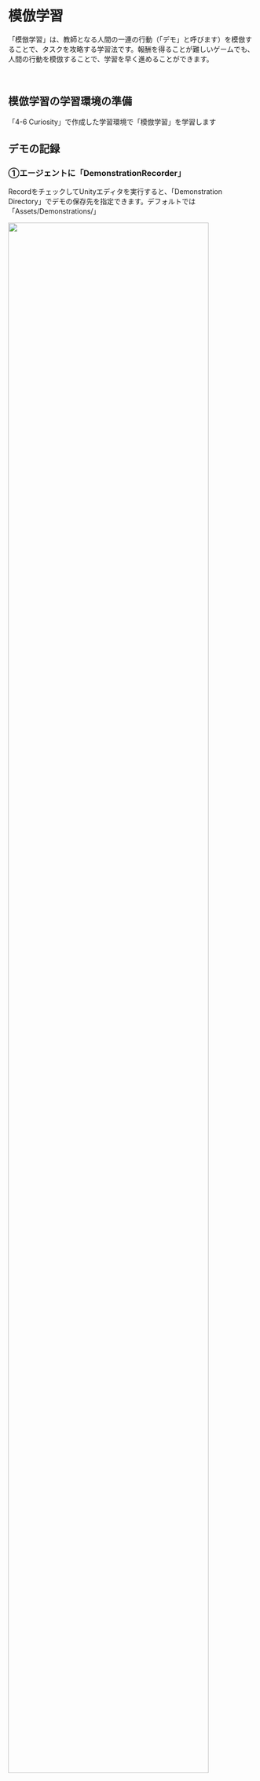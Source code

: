 # 模倣学習

「模倣学習」は、教師となる人間の一連の行動（「デモ」と呼びます）を模倣することで、タスクを攻略する学習法です。報酬を得ることが難しいゲームでも、人間の行動を模倣することで、学習を早く進めることができます。

<br>

## 模倣学習の学習環境の準備

「4-6 Curiosity」で作成した学習環境で「模倣学習」を学習します

## デモの記録
### ①エージェントに「DemonstrationRecorder」

RecordをチェックしてUnityエディタを実行すると、「Demonstration Directory」でデモの保存先を指定できます。デフォルトでは「Assets/Demonstrations/」

<img src="images/4_7_2_1.png" width="90%" alt="" title="">

|項目|説明|
|---|---|
|Record|デモファイルを保存するかどうか|
|Num Steps To Record|記録するステップ数(0は無制限)|
|Demonstration Name|デモファイル名|
|Demonstration Directory|デモファイルを保存するフォルダ(デフォルトは「Demonstrations/」)|

<br>

### ②「Unityエディタ」上で、ヒューリスティックモードで実行
「Behavior Parameters」にモデルが指定されている場合は、「Behavior Type」に「Heuristic Only」を指定してください。

### ③キー操作で５周回った後、Stopボタンで終了
「Assets/Demonstrations」に「ImitationEx.demo」が生成されています

### ④ProjectWindowで「ImitationEx.demo」を選択
Inspector Windowsにでもファイルの情報が表示されます。

<img src="images/4_7_2_2.png" width="90%" alt="" title="">

<br>

## 模倣学習の学習設定ファイルの設定
今回は「PPO」で学習します。以下のように、ハイパーパラメータを設定
```yaml
behaviors:
  ImitationEx:
    trainer_type: ppo

    max_steps: 10000000
    time_horizon: 128
    summary_freq: 10000
    keep_checkpoints: 5

    hyperparameters:
      batch_size: 128
      buffer_size: 2048
      learning_rate: 0.0003
      learning_rate_schedule: linear

      beta: 0.01
      epsilon: 0.2
      lambd: 0.95
      num_epoch: 3

    network_settings:
      normalize: false
      hidden_units: 512
      num_layers: 2

    reward_signals:
      extrinsic:
        gamma: 0.99
        strength: 1.0

      curiosity:
        gamma: 0.99
        strength: 0.005
        network_settings:
          hidden_units: 64
        learning_rate: 0.0003

      gail:
        gamma: 0.99
        strength: 0.005
        network_settings:
          hidden_units: 64
        learning_rate: 0.0003
        use_actions: false
        use_vail: false
        demo_path: ./config/sample/ImitationEx.demo

    behavioral_cloning:
      demo_path: ./config/sample/ImitationEx.demo
      steps: 10000
      strength: 0.5
      samples_per_update: 0
```

<br>

### BCのハイパーパラメータ
「behavioral_cloning:」に、BCのパラメータを設定します

**`demo_path`**  
demoファイルのパス

**`strength`**  
PPOの学習に対する模倣学習の影響度（デフォルト：1.0）
```
・典型的な値：0.1 ~ 0.5
```

<br>


**`steps`**
模倣学習のステップ数（デフォルト：0）。
0は無期限。  
「BC」では、エージェントが報酬を発見した後、デモの使用を停止することが望ましい場合がよくあります。停止した後、強化学習で最適化することもできます。学習全体に渡って模倣学習を行うには、ステップを「０」に設定します

<br>

**`batch_size`**  
模倣学習のバッチサイズ（デフォルト：「hyperparameters」のbatch_size）
```
・典型的な値：Continuous：512 ~ 5120
・典型的な値：Discrete：32 ~ 512
```

<br>

**`num_epoch`**  
模倣学習のポリシー更新時の学習回数（デフォルト：「hyperparameters」のnum_epoch）。
```
・典型的な値：3 ~10
```

<br>

**`samples_per_update`**  
模倣学習のポリシー更新前に収集する経験数（デフォルト:0）。0はステップ毎。  
デモのデータセットが非常に大きい場合は、ポリシーの過剰適合を避けるために、これを下げることができます。「0」に設定すると、各更新ステップで全てのデモを利用します
```
・典型的な値：buffer_size
```

<br>

### GAIL（模倣）報酬のハイパーパラメータ
「reward_signals:」下の「gail:」下に、GAIL報酬のパラメータを設定します。

**`strength`**
環境報酬とのバランス調整のため、GAIL報酬に乗算する値（デフォルト：1.0）。デモが最適ではない場合は、この値を低く指定します。デモをコピーしたい場合は、大きな値を指定します。
```
・典型的な値：0.001 ~ 0.1
```

<br>

**`gamma`**
将来の報酬割引率(デフォルト：0.99)。将来の報酬を重視する場合は大きな値、即時報酬を終止する場合は小さな値にします。  
```
・典型的な値：0.8 ~ 0.995
```
<br>


**`demo_path`**  
demoファイルのパス

<br>


**`network_settings`**
GAILモデルのニューラルネットワークの設定。  
設定項目は、「network_settings」と同様です。「hidden_units」は元の観測を圧縮するように十分に小さくする必要がありますが、期待される観察と実際の観察を区別できるだけの大きさ（64 ~ 256）が必要です。

<br>


**`learning_rate`**
GAILモデルの学習率（デフォルト：3e-4）。
学習が不安定で、GAILの損失が不安定な場合、これらを減らす必要があります。
```
・典型的な値：1e-5 ~ 1e-3
```


<br>



**`use_actions`**
Determineが観察と行動の両方と、観察のみの、どちらに基づいて区別するか（デフォルト：false）  
エージェントにでもの行動を模倣させたい場合は、trueに設定します。falseに設定すると、デモが不完全な場合に安定する可能性が高くなりますが、学習速度が遅くなる可能性があります。


<br>



**`use_vail`**
Determineのvariational bottleneckの有効・無効（デフォルト：false）  
これにより、Discriminatorはより一般的な表現を学習するようになり、識別が「あまりにも良い」傾向が減り、学習がより安定します。  
ただし、学習時間は長くなります。模倣学習が不安定であるが、手元の課題を学習できない場合は、これを有効にします。

<br>



## GANのGeneratorとDiscriminator
「GAIL」は、「GAN」(Generative Adversarial Network)の手法によって、模倣学習を行います。   
　模倣学習を簡単に説明すると、「人がやっていることを真似して学ぶ」方法です。  

「GAN」では、「Generator（生成者・生成器）」と「Discriminator（判定者・識別器）」という２つのモデルを使います。  
「Generator」は「教師データ」と似たデータを生成しようとします
「Discriminator」は「データ」が「教師データ」か「Generatorが生成したデータ」かを識別しようとします。   

「Generator」と「Discriminator」の関係は、紙幣の偽造者と警察の関係によく例えられます。偽造者は本物の紙幣と似ている偽造紙幣を作ろうとし、警察は本物の紙幣と偽造紙幣を見分けようとします

<img src="images/4_7.JPG" width="90%" alt="" title="">


<br>

## 模倣学習の実行
「模倣学習」を実行します。デモファイルは、学習設定ファイルで指定したパス（./config/sample/ImitationEx.demo）に配置してください

```
mlagents-learn .\config\sample\ImitationEx.yaml --run-id=ImitationEx-1 --env=ImitationEx-1 --num-envs=8
```

学習結果のグラフは、次のとおりです。

<img src="images/4_7_1_1.JPG" width="90%" alt="" title="">

<br>

## 模倣学習専用のグラフ

模倣学習の使用時には、「TensorBoad」で模倣学習専用のグラフも提供されます。

<br>

### Pretraining Lossグラフ
「BC」の損失関数の平均を表すグラフです。モデルが新しい観察をどれだけうまく予測できるか示します。

<img src="images/4_7_1_2.JPG" width="90%" alt="" title="">

<br>

### GAIL Lossグラフ

「GAIL」の損失学習の平均を表すグラフです。モデルが新しい観察をどれだけうまく予測できるか示します。

<img src="images/4_7_1_3.JPG" width="90%" alt="" title="">

<br>

### GAIL Rewardグラフ

報酬シグナル「GAIL」の平均累積エピソード報酬を表すグラフです。他の報酬シグナルとバランスを確認するために使います。

<img src="images/4_7_1_4.JPG" width="90%" alt="" title="">

<br>

### GAIL Policy Estimateグラフ

GAIL報酬に対するエージェントの価値の見積もりを表すグラフです。

<img src="images/4_7_1_5.JPG" width="90%" alt="" title="">

<br>

### GAIL Value Estimateグラフ

ポリシーによって導き出された状態および行動に対するDiscriminatorの推定を表すグラフです

<img src="images/4_7_1_6.JPG" width="90%" alt="" title="">

<br>

### GAIL Expert Estimateグラフ

デモによって導き出された状態と行動のDiscriminatorの推定を表すグラフです。

<img src="images/4_7_1_7.JPG" width="90%" alt="" title="">

<br>

## 模倣学習の「あり」と「なし」の比較

「模倣学習」の「あり」と「なし」を比較してみます。  
デモがある分、模倣学習「あり」の方が早く報酬を見つけることができることがわかります。今回の環境では模倣学習「なし」でも、時間をかけることで見つけることができています。


<img src="images/4_7_1_8.JPG" width="90%" alt="" title="">